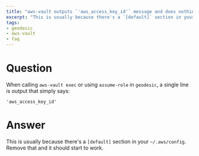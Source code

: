 ```yaml
---
title: "aws-vault outputs `'aws_access_key_id'` message and does nothing"
excerpt: "This is usually because there's a `[default]` section in your `~/.aws/config`"
tags:
- geodesic
- aws-vault
- faq
---
```


# Question

When calling `aws-vault exec` or using `assume-role` in `geodesic`, a single line is output that simply says:

```
'aws_access_key_id'
```

# Answer

This is usually because there's a `[default]` section in your `~/.aws/config`. Remove that and it should start to work.

